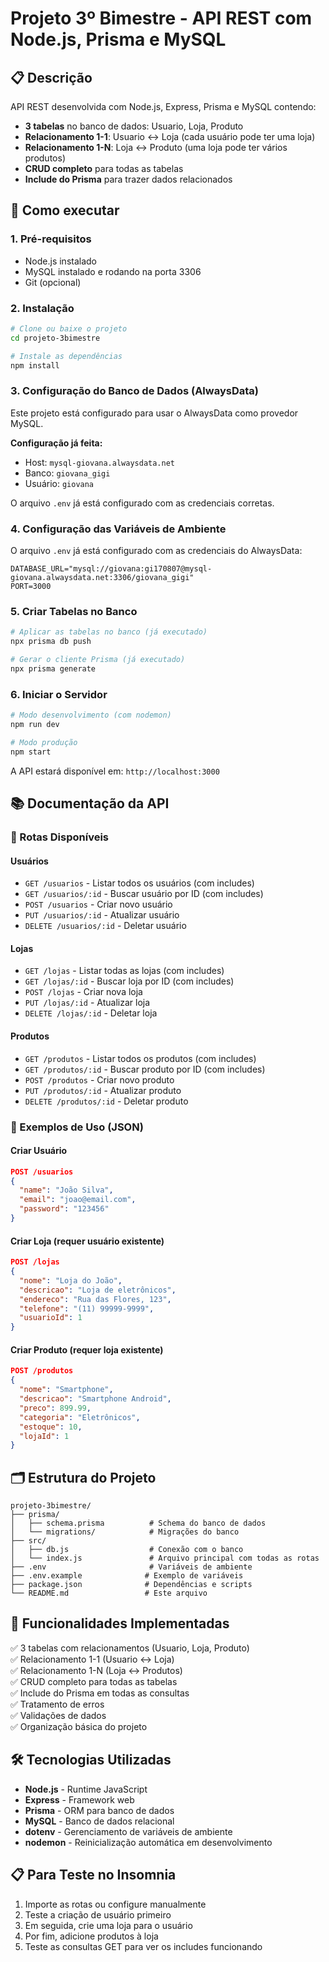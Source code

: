 # Projeto 3º Bimestre - API REST com Node.js, Prisma e MySQL

## 📋 Descrição
API REST desenvolvida com Node.js, Express, Prisma e MySQL contendo:
- **3 tabelas** no banco de dados: Usuario, Loja, Produto
- **Relacionamento 1-1**: Usuario ↔ Loja (cada usuário pode ter uma loja)
- **Relacionamento 1-N**: Loja ↔ Produto (uma loja pode ter vários produtos)
- **CRUD completo** para todas as tabelas
- **Include do Prisma** para trazer dados relacionados

## 🚀 Como executar

### 1. Pré-requisitos
- Node.js instalado
- MySQL instalado e rodando na porta 3306
- Git (opcional)

### 2. Instalação
```bash
# Clone ou baixe o projeto
cd projeto-3bimestre

# Instale as dependências
npm install
```

### 3. Configuração do Banco de Dados (AlwaysData)
Este projeto está configurado para usar o AlwaysData como provedor MySQL.

**Configuração já feita:**
- Host: `mysql-giovana.alwaysdata.net`
- Banco: `giovana_gigi` 
- Usuário: `giovana`

O arquivo `.env` já está configurado com as credenciais corretas.

### 4. Configuração das Variáveis de Ambiente
O arquivo `.env` já está configurado com as credenciais do AlwaysData:
```
DATABASE_URL="mysql://giovana:gi170807@mysql-giovana.alwaysdata.net:3306/giovana_gigi"
PORT=3000
```

### 5. Criar Tabelas no Banco
```bash
# Aplicar as tabelas no banco (já executado)
npx prisma db push

# Gerar o cliente Prisma (já executado)
npx prisma generate
```

### 6. Iniciar o Servidor
```bash
# Modo desenvolvimento (com nodemon)
npm run dev

# Modo produção
npm start
```

A API estará disponível em: `http://localhost:3000`

## 📚 Documentação da API

### 🔗 Rotas Disponíveis

#### **Usuários**
- `GET /usuarios` - Listar todos os usuários (com includes)
- `GET /usuarios/:id` - Buscar usuário por ID (com includes)
- `POST /usuarios` - Criar novo usuário
- `PUT /usuarios/:id` - Atualizar usuário
- `DELETE /usuarios/:id` - Deletar usuário

#### **Lojas**
- `GET /lojas` - Listar todas as lojas (com includes)
- `GET /lojas/:id` - Buscar loja por ID (com includes)
- `POST /lojas` - Criar nova loja
- `PUT /lojas/:id` - Atualizar loja
- `DELETE /lojas/:id` - Deletar loja

#### **Produtos**
- `GET /produtos` - Listar todos os produtos (com includes)
- `GET /produtos/:id` - Buscar produto por ID (com includes)
- `POST /produtos` - Criar novo produto
- `PUT /produtos/:id` - Atualizar produto
- `DELETE /produtos/:id` - Deletar produto

### 📝 Exemplos de Uso (JSON)

#### Criar Usuário
```json
POST /usuarios
{
  "name": "João Silva",
  "email": "joao@email.com",
  "password": "123456"
}
```

#### Criar Loja (requer usuário existente)
```json
POST /lojas
{
  "nome": "Loja do João",
  "descricao": "Loja de eletrônicos",
  "endereco": "Rua das Flores, 123",
  "telefone": "(11) 99999-9999",
  "usuarioId": 1
}
```

#### Criar Produto (requer loja existente)
```json
POST /produtos
{
  "nome": "Smartphone",
  "descricao": "Smartphone Android",
  "preco": 899.99,
  "categoria": "Eletrônicos",
  "estoque": 10,
  "lojaId": 1
}
```

## 🗂️ Estrutura do Projeto
```
projeto-3bimestre/
├── prisma/
│   ├── schema.prisma          # Schema do banco de dados
│   └── migrations/            # Migrações do banco
├── src/
│   ├── db.js                  # Conexão com o banco
│   └── index.js               # Arquivo principal com todas as rotas
├── .env                       # Variáveis de ambiente
├── .env.example              # Exemplo de variáveis
├── package.json              # Dependências e scripts
└── README.md                 # Este arquivo
```

## 🎯 Funcionalidades Implementadas
✅ 3 tabelas com relacionamentos (Usuario, Loja, Produto)  
✅ Relacionamento 1-1 (Usuario ↔ Loja)  
✅ Relacionamento 1-N (Loja ↔ Produtos)  
✅ CRUD completo para todas as tabelas  
✅ Include do Prisma em todas as consultas  
✅ Tratamento de erros  
✅ Validações de dados  
✅ Organização básica do projeto  

## 🛠️ Tecnologias Utilizadas
- **Node.js** - Runtime JavaScript
- **Express** - Framework web
- **Prisma** - ORM para banco de dados
- **MySQL** - Banco de dados relacional
- **dotenv** - Gerenciamento de variáveis de ambiente
- **nodemon** - Reinicialização automática em desenvolvimento

## 📋 Para Teste no Insomnia
1. Importe as rotas ou configure manualmente
2. Teste a criação de usuário primeiro
3. Em seguida, crie uma loja para o usuário
4. Por fim, adicione produtos à loja
5. Teste as consultas GET para ver os includes funcionando
